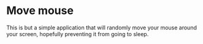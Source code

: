 # Move mouse

This is but a simple application that will randomly move your mouse around your screen, hopefully preventing it from going to sleep.
